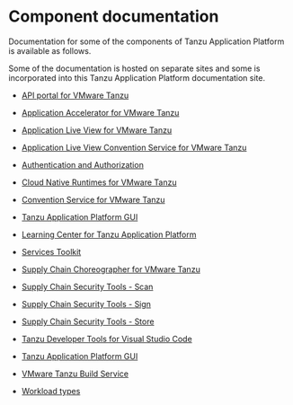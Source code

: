 # Component documentation

Documentation for some of the components of Tanzu Application Platform is
available as follows.

Some of the documentation is hosted on separate sites and some is incorporated
into this Tanzu Application Platform documentation site.

- [API portal for VMware Tanzu](https://docs.pivotal.io/api-portal)

- [Application Accelerator for VMware Tanzu](https://docs.vmware.com/en/Application-Accelerator-for-VMware-Tanzu/index.html)

- [Application Live View for VMware Tanzu](https://docs.vmware.com/en/Application-Live-View-for-VMware-Tanzu/1.0/docs/GUID-index.html)

- [Application Live View Convention Service for VMware Tanzu](https://docs.vmware.com/en/Application-Live-View-for-VMware-Tanzu/1.0/docs/GUID-convention-server.html)

- [Authentication and Authorization](authn-authz/overview.md)

- [Cloud Native Runtimes for VMware Tanzu](https://docs.vmware.com/en/Cloud-Native-Runtimes-for-VMware-Tanzu/1.0/tanzu-cloud-native-runtimes-1-0/GUID-cnr-overview.html)

- [Convention Service for VMware Tanzu](convention-service/about.md)

- [Tanzu Application Platform GUI](tap-gui/about.md)

- [Learning Center for Tanzu Application Platform](learning-center/about.md)

- [Services Toolkit](https://docs.vmware.com/en/Services-Toolkit-for-VMware-Tanzu-Application-Platform/0.6/svc-tlk/GUID-overview.html)

- [Supply Chain Choreographer for VMware Tanzu](scc/about.html)

- [Supply Chain Security Tools - Scan](scst-scan/overview.md)

- [Supply Chain Security Tools - Sign](scst-sign/overview.md)

- [Supply Chain Security Tools - Store](scst-store/overview.md)

- [Tanzu Developer Tools for Visual Studio Code](vscode-extension/about.md)

- [Tanzu Application Platform GUI](tap-gui/about.md)

- [VMware Tanzu Build Service](https://docs.vmware.com/en/VMware-Tanzu-Build-Service/index.html)

- [Workload types](workloads/workload-types.md)
